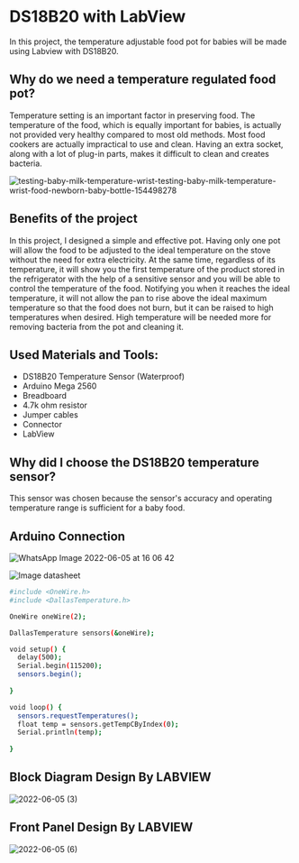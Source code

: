 # DS18B20 with LabView

In this project, the temperature adjustable food pot for babies will be made using Labview with DS18B20.

## Why do we need a temperature regulated food pot?
Temperature setting is an important factor in preserving food. The temperature of the food, which is equally important for babies, is actually not provided very healthy compared to most old methods. Most food cookers are actually impractical to use and clean. Having an extra socket, along with a lot of plug-in parts, makes it difficult to clean and creates bacteria.

![testing-baby-milk-temperature-wrist-testing-baby-milk-temperature-wrist-food-newborn-baby-bottle-154498278](https://user-images.githubusercontent.com/79100777/172056586-54919c25-5f1d-4877-9f76-9b940769b27e.jpg)



## Benefits of the project

In this project, I designed a simple and effective pot. Having only one pot will allow the food to be adjusted to the ideal temperature on the stove without the need for extra electricity. At the same time, regardless of its temperature, it will show you the first temperature of the product stored in the refrigerator with the help of a sensitive sensor and you will be able to control the temperature of the food. Notifying you when it reaches the ideal temperature, it will not allow the pan to rise above the ideal maximum temperature so that the food does not burn, but it can be raised to high temperatures when desired. High temperature will be needed more for removing bacteria from the pot and cleaning it.

## Used Materials and Tools:

- DS18B20 Temperature Sensor (Waterproof)
- Arduino Mega 2560
- Breadboard
- 4.7k ohm resistor
- Jumper cables
- Connector
- LabView

## Why did I choose the DS18B20 temperature sensor?

This sensor was chosen because the sensor's accuracy and operating temperature range is sufficient for a baby food.


## Arduino Connection

![WhatsApp Image 2022-06-05 at 16 06 42](https://user-images.githubusercontent.com/79100777/172051889-5243db91-e275-4a67-8cbc-2fb07a623303.jpeg)

![Image datasheet](https://fluxworkshop.info/images/blog/lets_workshop_BIAA100074_DS18b20%20Temperature%20Probe_UNO%20Wiring%20Example_Fritzing%20Project_bb.png)

```sh
#include <OneWire.h>
#include <DallasTemperature.h>

OneWire oneWire(2);

DallasTemperature sensors(&oneWire);

void setup() {
  delay(500);
  Serial.begin(115200);
  sensors.begin();
  
}

void loop() {
  sensors.requestTemperatures();
  float temp = sensors.getTempCByIndex(0);
  Serial.println(temp);
  
}
```
## Block Diagram Design By LABVIEW

![2022-06-05 (3)](https://user-images.githubusercontent.com/79100777/172061309-ff0c432a-48dc-42bc-9dad-f0db7d28a0f1.png)


## Front Panel Design By LABVIEW


![2022-06-05 (6)](https://user-images.githubusercontent.com/79100777/172061415-a824270f-181b-4f26-9f79-7a5818702e4f.png)


